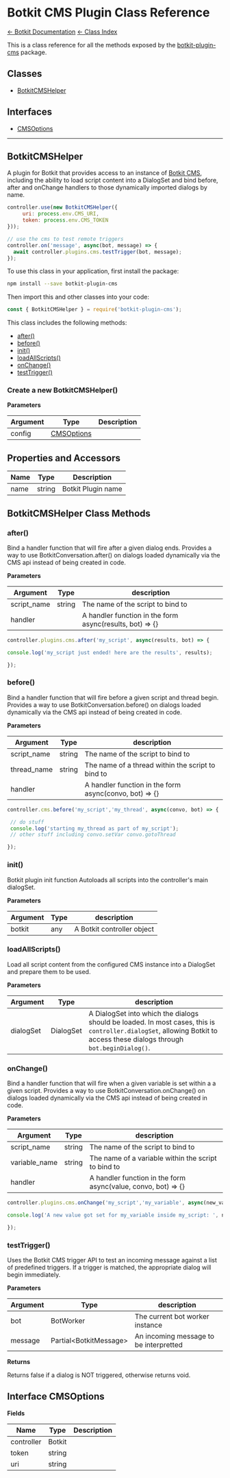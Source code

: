 # Botkit CMS Plugin Class Reference

[&larr; Botkit Documentation](..) [&larr; Class Index](index.md) 

This is a class reference for all the methods exposed by the [botkit-plugin-cms](https://github.com/howdyai/botkit/tree/next/packages/botkit-plugin-cms) package.

## Classes


* <a href="#BotkitCMSHelper">BotkitCMSHelper</a>

## Interfaces

* <a href="#CMSOptions">CMSOptions</a>

---

<a name="BotkitCMSHelper"></a>
## BotkitCMSHelper
A plugin for Botkit that provides access to an instance of [Botkit CMS](https://github.com/howdyai/botkit-cms), including the ability to load script content into a DialogSet
and bind before, after and onChange handlers to those dynamically imported dialogs by name.

```javascript
controller.use(new BotkitCMSHelper({
     uri: process.env.CMS_URI,
     token: process.env.CMS_TOKEN
}));

// use the cms to test remote triggers
controller.on('message', async(bot, message) => {
  await controller.plugins.cms.testTrigger(bot, message);
});
```


To use this class in your application, first install the package:
```bash
npm install --save botkit-plugin-cms
```

Then import this and other classes into your code:
```javascript
const { BotkitCMSHelper } = require('botkit-plugin-cms');
```

This class includes the following methods:
* [after()](#after)
* [before()](#before)
* [init()](#init)
* [loadAllScripts()](#loadAllScripts)
* [onChange()](#onChange)
* [testTrigger()](#testTrigger)



### Create a new BotkitCMSHelper()
**Parameters**

| Argument | Type | Description
|--- |--- |---
| config | [CMSOptions](#CMSOptions) | 




## Properties and Accessors

| Name | Type | Description
|--- |--- |---
| name | string | Botkit Plugin name

## BotkitCMSHelper Class Methods
<a name="after"></a>
### after()
Bind a handler function that will fire after a given dialog ends.
Provides a way to use BotkitConversation.after() on dialogs loaded dynamically via the CMS api instead of being created in code.

**Parameters**

| Argument | Type | description
|--- |--- |---
| script_name| string | The name of the script to bind to
| handler|  | A handler function in the form async(results, bot) => {}<br/>



```javascript
controller.plugins.cms.after('my_script', async(results, bot) => {

console.log('my_script just ended! here are the results', results);

});
```


<a name="before"></a>
### before()
Bind a handler function that will fire before a given script and thread begin.
Provides a way to use BotkitConversation.before() on dialogs loaded dynamically via the CMS api instead of being created in code.

**Parameters**

| Argument | Type | description
|--- |--- |---
| script_name| string | The name of the script to bind to
| thread_name| string | The name of a thread within the script to bind to
| handler|  | A handler function in the form async(convo, bot) => {}<br/>



```javascript
controller.cms.before('my_script','my_thread', async(convo, bot) => {

 // do stuff
 console.log('starting my_thread as part of my_script');
 // other stuff including convo.setVar convo.gotoThread

});
```


<a name="init"></a>
### init()
Botkit plugin init function
Autoloads all scripts into the controller's main dialogSet.

**Parameters**

| Argument | Type | description
|--- |--- |---
| botkit| any | A Botkit controller object<br/>



<a name="loadAllScripts"></a>
### loadAllScripts()
Load all script content from the configured CMS instance into a DialogSet and prepare them to be used.

**Parameters**

| Argument | Type | description
|--- |--- |---
| dialogSet| DialogSet | A DialogSet into which the dialogs should be loaded.  In most cases, this is `controller.dialogSet`, allowing Botkit to access these dialogs through `bot.beginDialog()`.<br/>



<a name="onChange"></a>
### onChange()
Bind a handler function that will fire when a given variable is set within a a given script.
Provides a way to use BotkitConversation.onChange() on dialogs loaded dynamically via the CMS api instead of being created in code.

**Parameters**

| Argument | Type | description
|--- |--- |---
| script_name| string | The name of the script to bind to
| variable_name| string | The name of a variable within the script to bind to
| handler|  | A handler function in the form async(value, convo, bot) => {}<br/>



```javascript
controller.plugins.cms.onChange('my_script','my_variable', async(new_value, convo, bot) => {

console.log('A new value got set for my_variable inside my_script: ', new_value);

});
```


<a name="testTrigger"></a>
### testTrigger()
Uses the Botkit CMS trigger API to test an incoming message against a list of predefined triggers.
If a trigger is matched, the appropriate dialog will begin immediately.

**Parameters**

| Argument | Type | description
|--- |--- |---
| bot| BotWorker | The current bot worker instance
| message| Partial&lt;BotkitMessage&gt; | An incoming message to be interpretted


**Returns**

Returns false if a dialog is NOT triggered, otherwise returns void.






<a name="CMSOptions"></a>
## Interface CMSOptions


**Fields**

| Name | Type | Description
|--- |--- |---
| controller | Botkit | 
| token | string | 
| uri | string | 
